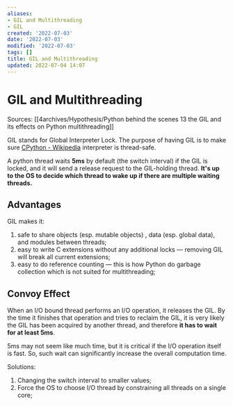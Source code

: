 ```yaml
---
aliases:
- GIL and Multithreading
- GIL
created: '2022-07-03'
date: '2022-07-03'
modified: '2022-07-03'
tags: []
title: GIL and Multithreading
updated: 2022-07-04 14:07
---
```


# GIL and Multithreading

Sources: [[4archives/Hypothesis/Python behind the scenes 13 the GIL and its effects on Python multithreading]]

GIL stands for Global Interpreter Lock. The purpose of having GIL is to make sure [CPython - Wikipedia](https://en.wikipedia.org/wiki/CPython) interpreter is thread-safe.

A python thread waits **5ms** by default (the switch interval) if the GIL is locked, and it will send a release request to the GIL-holding thread. **It's up to the OS to decide which thread to wake up if there are multiple waiting threads.**

## Advantages

GIL makes it:

1. safe to share objects (esp. mutable objects) , data (esp. global data), and modules between threads;
2. easy to write C extensions without any additional locks — removing GIL will break all current extensions;
3. easy to do reference counting — this is how Python do garbage collection which is not suited for multithreading;

## Convoy Effect

When an I/O bound thread performs an I/O operation, it releases the GIL. By the time it finishes that operation and tries to reclaim the GIL, it is very likely the GIL has been acquired by another thread, and therefore **it has to wait for at least 5ms**.

5ms may not seem like much time, but it is critical if the I/O operation itself is fast. So, such wait can significantly increase the overall computation time.

Solutions:

1. Changing the switch interval to smaller values;
2. Force the OS to choose I/O thread by constraining all threads on a single core;